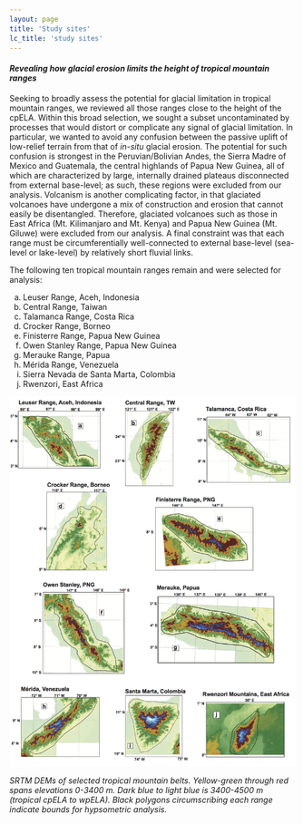 ```yaml
---
layout: page
title: 'Study sites'
lc_title: 'study sites'
---
```


#### *Revealing how glacial erosion limits the height of tropical mountain ranges*


Seeking to broadly assess the potential for glacial limitation in
tropical mountain ranges, we reviewed all those ranges close to the
height of the cpELA. Within this broad selection, we sought a subset
uncontaminated by processes that would distort or complicate any signal
of glacial limitation. In particular, we wanted to avoid any confusion
between the passive uplift of low-relief terrain from that of *in-situ*
glacial erosion. The potential for such confusion is strongest in the
Peruvian/Bolivian Andes, the Sierra Madre of Mexico and Guatemala, the
central highlands of Papua New Guinea, all of which are characterized by
large, internally drained plateaus disconnected from external
base-level; as such, these regions were excluded from our analysis.
Volcanism is another complicating factor, in that glaciated volcanoes
have undergone a mix of construction and erosion that cannot easily be
disentangled. Therefore, glaciated volcanoes such as those in East
Africa (Mt. Kilimanjaro and Mt. Kenya) and Papua New Guinea (Mt. Giluwe)
were excluded from our analysis. A final constraint was that each range
must be circumferentially well-connected to external base-level
(sea-level or lake-level) by relatively short fluvial links.



The following ten tropical mountain ranges remain and were selected for
analysis:

<ol type="a">
  <li>Leuser Range, Aceh, Indonesia</li>
  <li>Central Range, Taiwan</li>
  <li>Talamanca Range, Costa Rica</li>
  <li>Crocker Range, Borneo</li>
  <li>Finisterre Range, Papua New Guinea</li>
  <li>Owen Stanley Range, Papua New Guinea</li>
  <li>Merauke Range, Papua</li>
  <li>Mérida Range, Venezuela</li>
  <li>Sierra Nevada de Santa Marta, Colombia</li>
  <li>Rwenzori, East Africa</li>
</ol>


![SRTM DEMs of selected tropical mountain belts](img/f03.png)

*SRTM DEMs of selected tropical mountain belts. Yellow-green through red spans elevations 
0-3400 m. Dark blue to light blue is 3400-4500 m (tropical cpELA to wpELA). Black polygons
circumscribing each range indicate bounds for hypsometric analysis.*